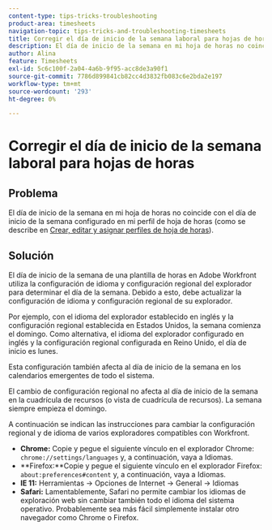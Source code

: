 ```yaml
---
content-type: tips-tricks-troubleshooting
product-area: timesheets
navigation-topic: tips-tricks-and-troubleshooting-timesheets
title: Corregir el día de inicio de la semana laboral para hojas de horas
description: El día de inicio de la semana en mi hoja de horas no coincide con el día de inicio de la semana configurado en mi perfil de hoja de horas.
author: Alina
feature: Timesheets
exl-id: 5c6c100f-2a04-4a6b-9f95-acc8de3a90f1
source-git-commit: 7786d899841cb82cc4d3832fb083c6e2bda2e197
workflow-type: tm+mt
source-wordcount: '293'
ht-degree: 0%

---
```


# Corregir el día de inicio de la semana laboral para hojas de horas

## Problema

El día de inicio de la semana en mi hoja de horas no coincide con el día de inicio de la semana configurado en mi perfil de hoja de horas (como se describe en [Crear, editar y asignar perfiles de hoja de horas](../../timesheets/create-and-manage-timesheets/create-timesheet-profiles.md)).

## Solución

El día de inicio de la semana de una plantilla de horas en Adobe Workfront utiliza la configuración de idioma y configuración regional del explorador para determinar el día de la semana. Debido a esto, debe actualizar la configuración de idioma y configuración regional de su explorador. 

Por ejemplo, con el idioma del explorador establecido en inglés y la configuración regional establecida en Estados Unidos, la semana comienza el domingo. Como alternativa, el idioma del explorador configurado en inglés y la configuración regional configurada en Reino Unido, el día de inicio es lunes.

Esta configuración también afecta al día de inicio de la semana en los calendarios emergentes de todo el sistema.

El cambio de configuración regional no afecta al día de inicio de la semana en la cuadrícula de recursos (o vista de cuadrícula de recursos). La semana siempre empieza el domingo.

A continuación se indican las instrucciones para cambiar la configuración regional y de idioma de varios exploradores compatibles con Workfront.

* **Chrome:** Copie y pegue el siguiente vínculo en el explorador Chrome: `chrome://settings/languages` y, a continuación, vaya a Idiomas.
* **Firefox:**Copie y pegue el siguiente vínculo en el explorador Firefox: `about:preferences#content` y, a continuación, vaya a Idiomas.
* **IE 11:** Herramientas -> Opciones de Internet -> General -> Idiomas
* **Safari:** Lamentablemente, Safari no permite cambiar los idiomas de exploración web sin cambiar también todo el idioma del sistema operativo. Probablemente sea más fácil simplemente instalar otro navegador como Chrome o Firefox.

 
